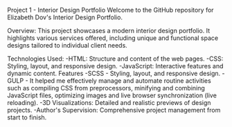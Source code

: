 Project 1 - Interior Design Portfolio
Welcome to the GitHub repository for Elizabeth Dov's Interior Design Portfolio. 

Overview:
This project showcases a modern interior design portfolio. It highlights various services offered, including unique and functional space designs tailored to individual client needs.

Technologies Used:
-HTML: Structure and content of the web pages.
-CSS: Styling, layout, and responsive design.
-JavaScript: Interactive features and dynamic content. Features
-SCSS</u> - Styling, layout, and responsive design.
-GULP - It helped me effectively manage and automate routine activities such as compiling CSS from preprocessors, 
minifying and combining JavaScript files, optimizing images and live browser synchronization (live reloading).
-3D Visualizations: Detailed and realistic previews of design projects.
-Author's Supervision: Comprehensive project management from start to finish.



